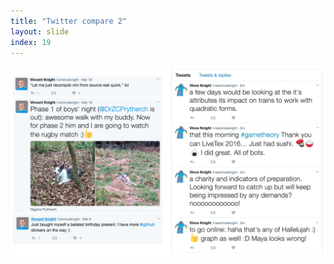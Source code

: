```yaml
---
title: "Twitter compare 2"
layout: slide
index: 19
---
```


<section>
    <img src="media/realvfake2.png" alt="">
</section>
